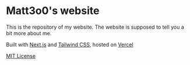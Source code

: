 # Matt3o0's website

This is the repository of my website. The website is supposed to tell you a bit more about me.

Built with [Next.js](https://nextjs.org) and [Tailwind CSS](https://tailwindcss.com), hosted on [Vercel](https://vercel.com)

[MIT License](https://mit-license.org)